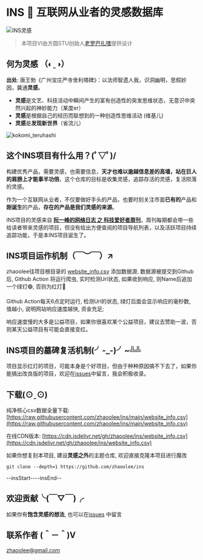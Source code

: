 # INS 🍭 互联网从业者的灵感数据库


![INS灵感](https://raw.githubusercontent.com/zhaoolee/ins/master/media/ins.png)

> 本项目VI由方圆STU创始人[老罗巴扎嘿](https://huaban.com/user/syy946795671)提供设计

## 何为灵感 （◐ˍ◑）

**出处**: 唐王勃《广州宝庄严寺舍利塔碑》：以法师智遗人我，识洞幽明，思假妙因，冀通**灵感**。

- **灵感**是文艺、科技活动中瞬间产生的富有创造性的突发思维状态，无意识中突然兴起的神妙能力（某度er）
- **灵感**是根据自己的经历而联想到的一种创造性思维活动 (维基儿)
- **灵感**是**发现新世界**（省流儿）

![kokomi_teruhashi](https://raw.githubusercontent.com/zhaoolee/ins/master/media/kokomi_teruhashi.png)


## 这个INS项目有什么用？(ﾟ▽ﾟ)/

构建优秀产品，需要灵感，也需要信息，**天才也难以逾越信息差的高墙，站在巨人的肩膀上才能事半功倍**，这个仓库的目标是收集灵感，追踪存活的灵感，复活陨落的灵感。

作为一个互联网从业者，不仅要做好手头的产品，也要时刻关注市面**已有的**产品和**刚诞生**的产品，**存在的产品是我们灵感的来源**。

INS项目的灵感来自 [**阮一峰的网络日志 之 科技爱好者周刊**](https://www.ruanyifeng.com/blog/weekly/)，周刊每期都会带一些给读者带来灵感的项目，但没有给出方便查阅的项目导航列表，以及活跃项目持续追踪功能，于是本INS项目诞生了。

## INS项目运作机制（￣︶￣）↗

zhaoolee往项目根目录的 [website_info.csv](https://github.com/zhaoolee/ins/blob/main/website_info.csv) 添加数据源, 数据源被提交到Github 后, Github Action 将运行爬虫, 实时检测Url状态, 如果收到响应, 则Name后追加一个绿灯🟢, 否则为红灯🔴

Github Action每天6点定时运行, 检测Url的状态, 绿灯后面会显示响应的毫秒数, 值越小, 说明网站响应速度越快, 资金充足; 

响应速度慢的大多是公益项目，如果你很喜欢某个公益项目，建议去赞助一波，否则某天公益项目有可能会直接变红。

## INS项目的墓碑复活机制(╯-_-)╯~╩╩

项目显示红灯的项目，可能本身是个好项目，但由于种种原因搞不下去了，如果你能搞出改良版的项目，欢迎在[issues](https://github.com/zhaoolee/ins/issues)中留言，我会积极收录。

## 下载(⊙ˍ⊙)

纯净核心csv数据全量下载: [https://raw.githubusercontent.com/zhaoolee/ins/main/website_info.csv](https://raw.githubusercontent.com/zhaoolee/ins/main/website_info.csv)

在线CDN版本: [https://cdn.jsdelivr.net/gh/zhaoolee/ins/website_info.csv](https://cdn.jsdelivr.net/gh/zhaoolee/ins/website_info.csv)

如果你想复刻本项目, 建设**灵感之外**的主题仓库, 欢迎直接克隆本项目进行魔改 

```shell
git clone --depth=1 https://github.com/zhaoolee/ins
```

--insStart----insEnd--

## 欢迎贡献╰(￣▽￣)╭

如果你有**饱含灵感的想法**, 也可以在[issues](https://github.com/zhaoolee/ins/issues) 中留言
## 联系作者 (＾－＾)V

<a href="mailto:zhaoolee@gmail.com">zhaoolee@gmail.com</a>